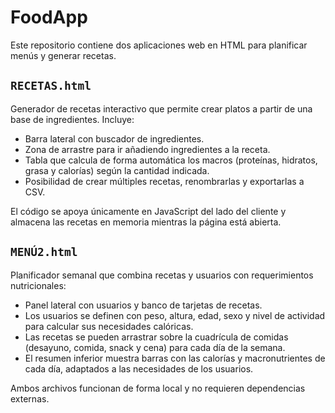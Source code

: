 # FoodApp

Este repositorio contiene dos aplicaciones web en HTML para planificar menús y generar recetas.

## `RECETAS.html`

Generador de recetas interactivo que permite crear platos a partir de una base de ingredientes. Incluye:

- Barra lateral con buscador de ingredientes.
- Zona de arrastre para ir añadiendo ingredientes a la receta.
- Tabla que calcula de forma automática los macros (proteínas, hidratos, grasa y calorías) según la cantidad indicada.
- Posibilidad de crear múltiples recetas, renombrarlas y exportarlas a CSV.

El código se apoya únicamente en JavaScript del lado del cliente y almacena las recetas en memoria mientras la página está abierta.

## `MENÚ2.html`

Planificador semanal que combina recetas y usuarios con requerimientos nutricionales:

- Panel lateral con usuarios y banco de tarjetas de recetas.
- Los usuarios se definen con peso, altura, edad, sexo y nivel de actividad para calcular sus necesidades calóricas.
- Las recetas se pueden arrastrar sobre la cuadrícula de comidas (desayuno, comida, snack y cena) para cada día de la semana.
- El resumen inferior muestra barras con las calorías y macronutrientes de cada día, adaptados a las necesidades de los usuarios.

Ambos archivos funcionan de forma local y no requieren dependencias externas.
